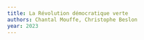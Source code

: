```yaml
---
title: La Révolution démocratique verte
authors: Chantal Mouffe, Christophe Beslon
year: 2023
---
```


